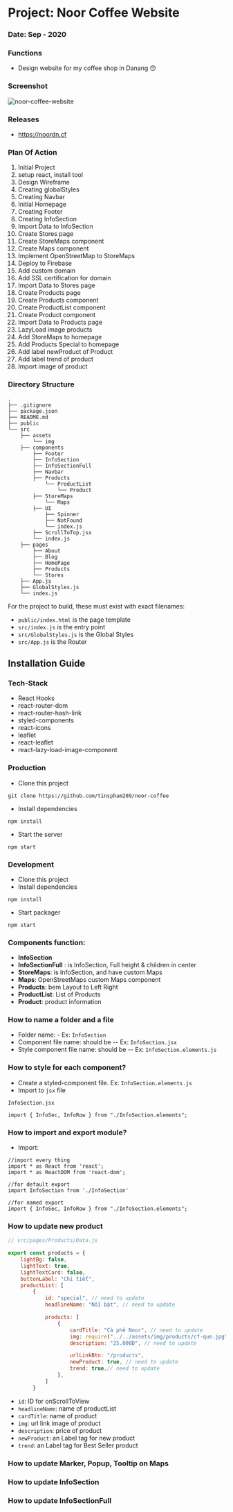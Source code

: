 # Project: Noor Coffee Website

### Date: Sep - 2020

### Functions

- Design website for my coffee shop in Danang 😙

### Screenshot

<img src="https://i.imgur.com/okPlhtY.png" alt="noor-coffee-website"/>

### Releases

- https://noordn.cf

### Plan Of Action

1. Initial Project
2. setup react, install tool
3. Design Wireframe
4. Creating globalStyles
5. Creating Navbar
6. Initial Homepage
7. Creating Footer
8. Creating InfoSection
9. Import Data to InfoSection
10. Create Stores page
11. Create StoreMaps component
12. Create Maps component
13. Implement OpenStreetMap to StoreMaps
14. Deploy to Firebase
15. Add custom domain
16. Add SSL certification for domain
17. Import Data to Stores page
18. Create Products page
19. Create Products component
20. Create ProductList component
21. Create Product component
22. Import Data to Products page
23. LazyLoad image products
24. Add StoreMaps to homepage
25. Add Products Special to homepage
26. Add label newProduct of Product
27. Add label trend of product
28. Import image of product

### Directory Structure

```
.
├── .gitignore
├── package.json
├── README.md
├── public
└── src
    ├── assets
        └── img
    ├── components
        ├── Footer
        ├── InfoSection
        ├── InfoSectionFull
        ├── Navbar
        ├── Products
            └── ProductList
                └── Product
        ├── StoreMaps
            └── Maps
        ├── UI
            ├── Spinner
            ├── NotFound
            └── index.js
        ├── ScrollToTop.jsx
        └── index.js
    ├── pages
        ├── About
        ├── Blog
        ├── HomePage
        ├── Products
        └── Stores
    ├── App.js
    ├── GlobalStyles.js
    └── index.js
```

For the project to build, these must exist with exact filenames:

- `public/index.html` is the page template
- `src/index.js` is the entry point
- `src/GlobalStyles.js` is the Global Styles
- `src/App.js` is the Router

## Installation Guide

### Tech-Stack

- React Hooks
- react-router-dom
- react-router-hash-link
- styled-components
- react-icons
- leaflet
- react-leaflet
- react-lazy-load-image-component

### Production

- Clone this project

```
git clone https://github.com/tinspham209/noor-coffee
```

- Install dependencies

```
npm install
```

- Start the server

```
npm start
```

### Development

- Clone this project
- Install dependencies

```
npm install
```

- Start packager

```
npm start
```

### Components function:

- **InfoSection**
- **InfoSectionFull** : is InfoSection, Full height & children in center
- **StoreMaps**: is InfoSection, and have custom Maps
- **Maps**: OpenStreetMaps custom Maps component
- **Products**: bem Layout to Left Right
- **ProductList**: List of Products
- **Product**: product information

### How to name a folder and a file

- Folder name: - Ex: `InfoSection`
- Component file name: should be -- Ex: `InfoSection.jsx`
- Style component file name: should be -- Ex: `InfoSection.elements.js`

### How to style for each component?

- Create a styled-component file. Ex: `InfoSection.elements.js`
- Import to `jsx` file

```
InfoSection.jsx

import { InfoSec, InfoRow } from "./InfoSection.elements";
```

### How to import and export module?

- Import:

```
//import every thing
import * as React from 'react';
import * as ReactDOM from 'react-dom';

//for default export
import InfoSection from './InfoSection'

//for named export
import { InfoSec, InfoRow } from "./InfoSection.elements";
```

### How to update new product

```js
// src/pages/Products/Data.js

export const products = {
	lightBg: false,
	lightText: true,
	lightTextCard: false,
	buttonLabel: "Chi tiết",
	productList: [
		{
			id: "special", // need to update
			headlineName: "Nổi bật", // need to update

			products: [
				{
					cardTitle: "Cà phê Noor", // need to update
					img: require("../../assets/img/products/cf-que.jpg"), // need to update
					description: "25.000Đ", // need to update

					urlLinkBtn: "/products",
					newProduct: true, // need to update
					trend: true,// need to update
				},
            ]
        }
```

- `id`: ID for onScrollToView
- `headlineName`: name of productList
- `cardTitle`: name of product
- `img`: url link image of product
- `description`: price of product
- `newProduct`: an Label tag for new product
- `trend`: an Label tag for Best Seller product

### How to update Marker, Popup, Tooltip on Maps

### How to update InfoSection

### How to update InfoSectionFull
